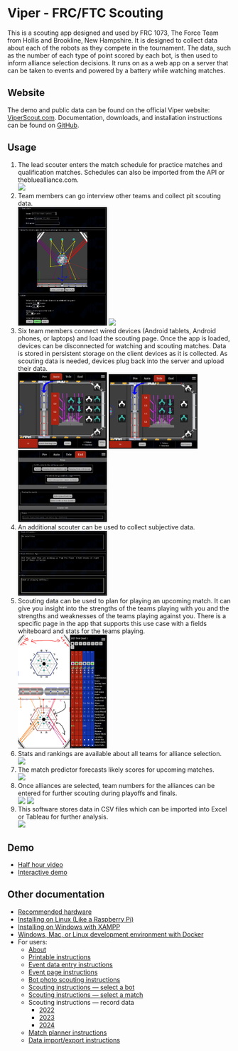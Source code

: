 # Viper - FRC/FTC Scouting

This is a scouting app designed and used by FRC 1073, The Force Team from Hollis and Brookline, New Hampshire.
It is designed to collect data about each of the robots as they compete in the tournament.
The data, such as the number of each type of point scored by each bot, is then used to inform alliance selection decisions.
It runs on as a web app on a server that can be taken to events and powered by a battery while watching matches.

## Website

The demo and public data can be found on the official Viper website: [ViperScout.com](https://viperscout.com/). Documentation, downloads, and installation instructions can be found on [GitHub](https://github.com/FRCTeam1073-TheForceTeam/viper).

## Usage

1. The lead scouter enters the match schedule for practice matches and qualification matches. Schedules can also be imported from the API or thebluealliance.com.\
   [<img src=doc/event-table.png width=200>](doc/event-table.png)
1. Team members can go interview other teams and collect pit scouting data.\
   [<img src=doc/pit-scout.png width=200>](doc/pit-scout.png) [<img src=doc/bot-photos.png width=200>](doc/bot-photos.png)
1. Six team members connect wired devices (Android tablets, Android phones, or laptops) and load the scouting page. Once the app is loaded, devices can be disconnected for watching and scouting matches. Data is stored in persistent storage on the client devices as it is collected. As scouting data is needed, devices plug back into the server and upload their data.\
   [<img src=doc/scouting-auto.png width=200>](doc/scouting-auto.png) [<img src=doc/scouting-tele.png width=200>](doc/scouting-tele.png) [<img src=doc/scouting-end.png width=200>](doc/scouting-end.png)
1. An additional scouter can be used to collect subjective data.\
   [<img src=doc/scouting-subjective.png width=200>](doc/scouting-subjective.png)
1. Scouting data can be used to plan for playing an upcoming match. It can give you insight into the strengths of the teams playing with you and the strengths and weaknesses of the teams playing against you. There is a specific page in the app that supports this use case with a fields whiteboard and stats for the teams playing.\
   [<img src=doc/planner.png width=200>](doc/planner.png)
1. Stats and rankings are available about all teams for alliance selection.\
   [<img src=doc/stats.png width=200>](doc/stats.png)
1. The match predictor forecasts likely scores for upcoming matches.\
   [<img src=doc/predictor.png width=200>](doc/predictor.png)
1. Once alliances are selected, team numbers for the alliances can be entered for further scouting during playoffs and finals.\
   [<img src=doc/playoffs.png width=200>](doc/playoffs.png) [<img src=doc/bracket.png width=200>](doc/bracket.png)
1. This software stores data in CSV files which can be imported into Excel or Tableau for further analysis.\
   [<img src=doc/csv.png width=200>](doc/csv.png)

## Demo

 - [Half hour video](https://drive.google.com/file/d/18dF44_FT35HEZ7824Iv5jhn8GvhnvuFO/view)
 - [Interactive demo](https://demo.viperscout.com/)

## Other documentation

 - [Recommended hardware](doc/hardware.md)
 - [Installing on Linux (Like a Raspberry Pi)](doc/linux-install.md)
 - [Installing on Windows with XAMPP](doc/windows-install.md)
 - [Windows, Mac, or Linux development environment with Docker](doc/docker-install.md)
 - For users:
   - [About](www/about.md)
   - [Printable instructions](www/printable-instructions.md)
   - [Event data entry instructions](www/event-table-instructions.md)
   - [Event page instructions](www/event-instructions.md)
   - [Bot photo scouting instructions](www/bot-photos-instructions.md)
   - [Scouting instructions — select a bot](www/scouting-select-bot-instructions.md)
   - [Scouting instructions — select a match](www/scouting-select-match-instructions.md)
   - Scouting instructions — record data
      - [2022](www/2022/scouting-instructions.md)
      - [2023](www/2023/scouting-instructions.md)
      - [2024](www/2024/scouting-instructions.md)
   - [Match planner instructions](www/planner-instructions.md)
   - [Data import/export instructions](www/import-export-instructions.md)
